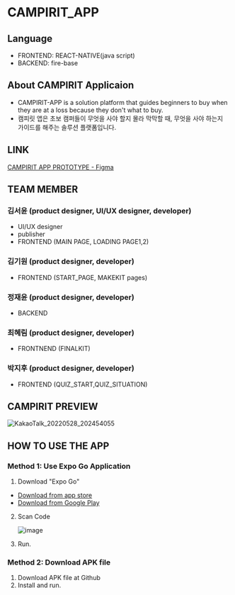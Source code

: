 # CAMPIRIT_APP
## Language
* FRONTEND: REACT-NATIVE(java script)
* BACKEND: fire-base

## About CAMPIRIT Applicaion   
* CAMPIRIT-APP is a solution platform that guides beginners to buy when they are at a loss because they don't what to buy. 
* 캠피릿 앱은 초보 캠퍼들이 무엇을 사야 할지 몰라 막막할 때, 무엇을 사야 하는지 가이드를 해주는 솔루션 플랫폼입니다. 

## LINK
[CAMPIRIT APP PROTOTYPE - Figma](https://www.figma.com/file/0aGrFbypteQBU0uSoMEz3v/CAMPIRIT_APP_FINAL?node-id=0%3A1)

## TEAM MEMBER
### 김서윤 (product designer, UI/UX designer, developer)
* UI/UX designer
* publisher 
* FRONTEND (MAIN PAGE, LOADING PAGE1,2)
### 김기원 (product designer, developer)
* FRONTEND (START_PAGE, MAKEKIT pages)
### 정재윤 (product designer, developer)
* BACKEND
### 최혜림 (product designer, developer)
* FRONTNEND (FINALKIT) 
### 박지후 (product designer, developer)
* FRONTEND (QUIZ_START,QUIZ_SITUATION)

## CAMPIRIT PREVIEW
![KakaoTalk_20220528_202454055](https://user-images.githubusercontent.com/72431775/170829522-0d6c67f2-d2e1-4d95-80dc-9886d2d48c4e.jpg)

## HOW TO USE THE APP
### Method 1: Use Expo Go Application
1. Download "Expo Go"
  * [Download from app store](https://apps.apple.com/app/apple-store/id982107779)
  * [Download from Google Play](https://play.google.com/store/apps/details?id=host.exp.exponent&referrer=www)
2. Scan Code 

    ![image](https://user-images.githubusercontent.com/74506112/175809944-6eb63ce2-d3ba-4486-badc-0888402ea7ee.png)

4. Run.

### Method 2: Download APK file
1. Download APK file at Github 
2. Install and run.
